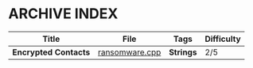 # ARCHIVE INDEX

| Title                  | File                                                | Tags        | Difficulty |
| ---------------------- | --------------------------------------------------- | ----------- | ---------- |
| **Encrypted Contacts** | [ransomware.cpp](Encrypted_Contacts/ransomware.cpp) | **Strings** | 2/5        |
